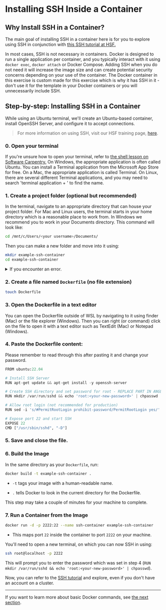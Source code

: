 # Installing SSH Inside a Container
## Why Install SSH in a Container?
The main goal of installing SSH in a container here is for you to explore using SSH in conjunction with [this SSH tutorial at HSF.](https://hsf-training.github.io/hsf-training-ssh-webpage/)

In most cases, SSH is not necessary in containers. Docker is designed to run a single application per container, and you typically interact with it using `docker exec`, `docker attach` or Docker Compose. Adding SSH when you do not need it will increase the image size and can create potential security concerns depending on your use of the container. The Docker container in this exercise is custom made for this exercise which is why it has SSH in it - don't use it for the template in your Docker containers or you will unnecessarily include SSH.

## Step-by-step: Installing SSH in a Container
While using an Ubuntu terminal, we'll create an Ubuntu-based container, install OpenSSH Server, and configure it to accept connections. 

> For more information on using SSH, visit our HSF training page, [here](https://hsf-training.github.io/hsf-training-ssh-webpage/).
### 0. Open your terminal
If you're unsure how to open your terminal, refer to [the shell lesson on Software Carpentry.](https://swcarpentry.github.io/shell-novice/) On Windows, the appropriate application is often called Ubuntu. You can install a Terminal application from the Microsoft App Store for free. On a Mac, the appropriate application is called Terminal. On Linux, there are several different Terminal applications, and you may need to search 'terminal application + <your specific distribution>' to find the name.
### 1. Create a project folder (optional but recommended)
In the terminal, navigate to an appropriate directory that can house your project folder. For Mac and Linux users, the terminal starts in your home directory which is a reasonable place to work from. In Windows we recommend you to work in your Documents directory. This command will look like:
```bash
cd /mnt/c/Users/<your username>/Documents/
```
Then you can make a new folder and move into it using:
```bash
mkdir example-ssh-container
cd example-ssh-container
```
<details>
  <summary>If you encounter an error.</summary>
  <p>
  With the above commands, you may encounter the following error:

  ```
  mkdir: cannot create directory ‘example-ssh-container’: File exists
  ```

  This error means that you've likely ran this lesson before. If so, you may only have to run:

  ```
  cd example-ssh-container
  ```
  
  </p>
</details>

### 2. Create a file named `Dockerfile` (no file extension)
```bash
touch Dockerfile
```
### 3. Open the Dockerfile in a text editor
You can open the Dockerfile outside of WSL by navigating to it using finder (Mac) or the file explorer (Windows). Then you can right (or command) click on the file to open it with a text editor such as TextEdit (Mac) or Notepad (Windows).
### 4. Paste the Dockerfile content:
Please remember to read through this after pasting it and change your password.
```python
FROM ubuntu:22.04

# Install SSH Server
RUN apt-get update && apt-get install -y openssh-server

# Create SSH directory and set password for root - REPLACE PART IN ANGLE BRACKETS
RUN mkdir /var/run/sshd && echo 'root:<your-new-password>' | chpasswd

# Allow root login (not recommended for production)
RUN sed -i 's/#PermitRootLogin prohibit-password/PermitRootLogin yes/' /etc/ssh/sshd_config

# Expose port 22 and start SSH
EXPOSE 22
CMD ["/usr/sbin/sshd", "-D"]
```
### 5. Save and close the file.
### 6. Build the Image
In the same directory as your `Dockerfile`, run:
```bash
docker build -t example-ssh-container .
```
* `-t` tags your image with a human-readable name.

* `.` tells Docker to look in the current directory for the Dockerfile.

This step may take a couple of minutes for your machine to complete.
### 7. Run a Container from the Image
```bash
docker run -d -p 2222:22 --name ssh-container example-ssh-container
```
* This maps port `22` inside the container to port `2222` on your machine.

You'll need to open a new terminal, on which you can now SSH in using:
```bash
ssh root@localhost -p 2222
```
This will prompt you to enter the password which was set in step 4 (`RUN mkdir /var/run/sshd && echo 'root:<your-new-password>' | chpasswd`). 

Now, you can refer to the [SSH tutorial](https://hsf-training.github.io/hsf-training-ssh-webpage/) and explore, even if you don't have an account on a cluster.

---

If you want to learn more about basic Docker commands, see [the next section](04_basic-commands.md). 